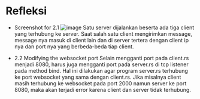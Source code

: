 # Refleksi

- Screenshot for 2.1
![image](https://github.com/brofathan/grpc-tutorial/assets/45114836/3ab4fa7a-1f3e-4dc4-8f67-c315074c7092)
Satu server dijalankan beserta ada tiga client yang terhubung ke server. Saat salah satu client mengirimkan message, message nya masuk di client lain dan di server tertera dengan client ip nya dan port nya yang berbeda-beda tiap client.

- 2.2 Modifying the websocket port
Selain mengganti port pada client.rs menjadi 8080, harus juga mengganti port pada server.rs di tcp listener pada method bind. Hal ini dilakukan agar program server.rs terhubung ke port websocket yang sama dengan client.rs. Jika misalnya client masih terhubung ke websocket pada port 2000 namun server ke port 8080, maka akan terjadi error karena client dan server tidak terhubung.
